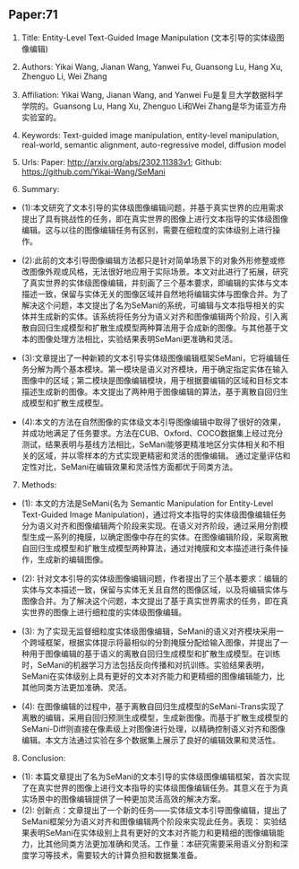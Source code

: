## Paper:71






1. Title: Entity-Level Text-Guided Image Manipulation (文本引导的实体级图像编辑)

2. Authors: Yikai Wang, Jianan Wang, Yanwei Fu, Guansong Lu, Hang Xu, Zhenguo Li, Wei Zhang

3. Affiliation: Yikai Wang, Jianan Wang, and Yanwei Fu是复旦大学数据科学学院的。Guansong Lu, Hang Xu, Zhenguo Li和Wei Zhang是华为诺亚方舟实验室的。

4. Keywords: Text-guided image manipulation, entity-level manipulation, real-world, semantic alignment, auto-regressive model, diffusion model

5. Urls: Paper: http://arxiv.org/abs/2302.11383v1; Github: https://github.com/Yikai-Wang/SeMani

6. Summary:
- (1):本文研究了文本引导的实体级图像编辑问题，并基于真实世界的应用需求提出了具有挑战性的任务，即在真实世界的图像上进行文本指导的实体级图像编辑。这与以往的图像编辑任务有区别，需要在细粒度的实体级别上进行操作。
 
- (2):此前的文本引导图像编辑方法都只是针对简单场景下的对象外形修整或修改图像外观或风格，无法很好地应用于实际场景。本文对此进行了拓展，研究了真实世界的实体级图像编辑，并刻画了三个基本要求，即编辑的实体与文本描述一致，保留与实体无关的图像区域并自然地将编辑实体与图像合并。为了解决这个问题，本文提出了名为SeMani的系统，可编辑与文本指导相关的实体并生成新的实体。该系统将任务分为语义对齐和图像编辑两个阶段，引入离散自回归生成模型和扩散生成模型两种算法用于合成新的图像。与其他基于文本的图像处理方法相比，实验结果表明SeMani更准确和灵活。
 
- (3):文章提出了一种新颖的文本引导实体级图像编辑框架SeMani，它将编辑任务分解为两个基本模块。第一模块是语义对齐模块，用于确定指定实体在输入图像中的区域；第二模块是图像编辑模块，用于根据要编辑的区域和目标文本描述生成新的图像。本文提出了两种用于图像编辑的算法，基于离散自回归生成模型和扩散生成模型。

- (4):本文的方法在自然图像的实体级文本引导图像编辑中取得了很好的效果，并成功地满足了任务要求。方法在CUB、Oxford、COCO数据集上经过充分测试，结果表明与基线方法相比，SeMani能够更精准地区分实体相关和不相关的区域，并以零样本的方式实现更精密和灵活的图像编辑。 通过定量评估和定性对比，SeMani在编辑效果和灵活性方面都优于同类方法。
7. Methods:

- (1): 本文的方法是SeMani(名为 Semantic Manipulation for Entity-Level Text-Guided Image Manipulation)，通过将文本指导的实体级图像编辑任务分为语义对齐和图像编辑两个阶段来实现。在语义对齐阶段，通过采用分割模型生成一系列的掩膜，以确定图像中存在的实体。在图像编辑阶段，采取离散自回归生成模型和扩散生成模型两种算法，通过对掩膜和文本描述进行条件操作，生成新的编辑图像。

- (2): 针对文本引导的实体级图像编辑问题，作者提出了三个基本要求：编辑的实体与文本描述一致，保留与实体无关且自然的图像区域，以及将编辑实体与图像合并。为了解决这个问题，本文提出了基于真实世界需求的任务，即在真实世界的图像上进行细粒度的实体级图像编辑。

- (3): 为了实现无监督细粒度实体级图像编辑，SeMani的语义对齐模块采用一个跨域框架，根据实体提示将最相似的分割掩膜分配给输入图像，并提出了一种用于图像编辑的基于语义的离散自回归生成模型和扩散生成模型。在训练时，SeMani的机器学习方法包括反向传播和对抗训练。实验结果表明，SeMani在实体级别上具有更好的文本对齐能力和更精细的图像编辑能力，比其他同类方法更加准确、灵活。 

- (4): 在图像编辑的过程中，基于离散自回归生成模型的SeMani-Trans实现了离散的编辑，采用自回归预测生成模型，生成新图像。而基于扩散生成模型的SeMani-Diff则直接在像素级上对图像进行处理，以精确控制语义对齐和图像编辑。本文方法通过实验在多个数据集上展示了良好的编辑效果和灵活性。





8. Conclusion:
- (1): 本篇文章提出了名为SeMani的文本引导的实体级图像编辑框架，首次实现了在真实世界的图像上进行文本指导的实体级图像编辑任务。其意义在于为真实场景中的图像编辑提供了一种更加灵活高效的解决方案。
- (2): 创新点：文章提出了一个新的任务——实体级文本引导图像编辑，提出了SeMani框架分为语义对齐和图像编辑两个阶段来实现此任务。表现： 实验结果表明SeMani在实体级别上具有更好的文本对齐能力和更精细的图像编辑能力，比其他同类方法更加准确和灵活。工作量：本研究需要采用语义分割和深度学习等技术，需要较大的计算负担和数据集准备。




